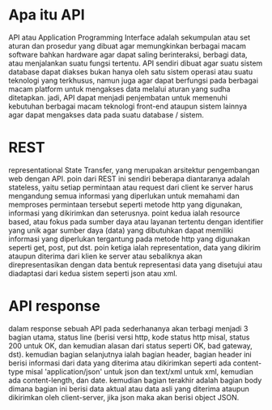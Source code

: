 # Apa itu API
API atau Application Programming Interface adalah sekumpulan atau set aturan dan prosedur yang dibuat agar memungkinkan berbagai macam 
software bahkan hardware agar dapat saling berinteraksi, berbagi data, atau menjalankan suatu fungsi tertentu. API sendiri 
dibuat agar suatu sistem database dapat diakses bukan hanya oleh satu sistem operasi atau suatu teknologi yang terkhusus, namun juga agar 
dapat berfungsi pada berbagai macam platform untuk mengakses data melalui aturan yang sudha ditetapkan. jadi, API dapat menjadi penjembatan 
untuk memenuhi kebutuhan berbagai macam teknologi front-end ataupun sistem lainnya agar dapat mengakses data pada suatu database / sistem.

# REST
representational State Transfer, yang merupakan arsitektur pengembangan web dengan API. poin dari REST ini sendiri beberapa diantaranya 
adalah stateless, yaitu setiap permintaan atau request dari client ke server harus mengandung semua informasi yang diperlukan untuk 
memahami dan memproses permintaan tersebut seperti metode http yang digunakan, informasi yang dikirimkan dan seterusnya. point kedua ialah 
resource based, atau fokus pada sumber daya atau layanan tertentu dengan identifier yang unik agar sumber daya (data) yang dibutuhkan dapat 
memiliki informasi yang diperlukan tergantung pada metode http yang digunakan seperti get, post, put dst.
poin ketiga ialah representation, data yang dikirim ataupun diterima dari klien ke server atau sebaliknya akan direpresentasikan dengan data 
bentuk representasi data yang disetujui atau diadaptasi dari kedua sistem seperti json atau xml.

# API response
dalam response sebuah API pada sederhananya akan terbagi menjadi 3 bagian utama, status line (berisi versi http, kode status http misal, 
status 200 untuk OK, dan kemudian alasan dari status seperti OK, bad gateway, dst). kemudian bagian selanjutnya ialah bagian header,
bagian header ini berisi informasi dari data yang diterima atau dikirimkan seperti ada content-type misal 'application/json' untuk json dan 
text/xml untuk xml, kemudian ada content-length, dan date. kemudian bagian terakhir adalah bagian body dimana bagian ini berisi data aktual 
atau data asli yang diterima ataupun dikirimkan oleh client-server, jika json maka akan berisi object JSON.